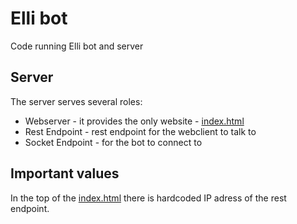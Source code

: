 # Elli bot

Code running Elli bot and server

## Server

The server serves several roles:

- Webserver - it provides the only website - [index.html](./server/static/index.html)
- Rest Endpoint - rest endpoint for the webclient to talk to
- Socket Endpoint - for the bot to connect to

## Important values

In the top of the [index.html](./server/static/index.html) there is hardcoded IP adress of the rest endpoint.
